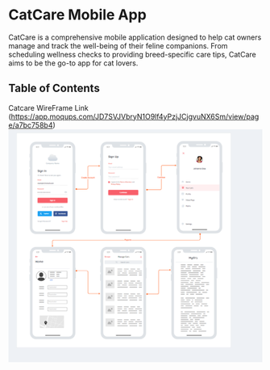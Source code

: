# CatCare Mobile App
CatCare is a comprehensive mobile application designed to help cat owners manage and track the well-being of their feline companions. From scheduling wellness checks to providing breed-specific care tips, CatCare aims to be the go-to app for cat lovers.

## Table of Contents
Catcare WireFrame Link (https://app.moqups.com/JD7SVJVbryN1O9lf4yPzjJCjgvuNX6Sm/view/page/a7bc758b4)
![Wireframe](./Catcare_wireframe.png)
